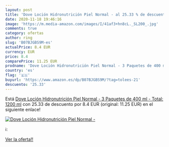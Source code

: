 ```yaml
---
layout: post
title: 'Dove Loción Hidronutrición Piel Normal - al 25.33 % de descuento'
date: 2020-11-18 19:46:16
image: 'https://m.media-amazon.com/images/I/41af3+hn8cL._SL200_.jpg'
comments: true
category: ofertas
author: ring
slug: 'B07BJGBS9M-es'
actualPrice: 8.4 EUR
currency: EUR
price: 8.4
comparePrice: 11.25 EUR
prodname: 'Dove Loción Hidronutrición Piel Normal - 3 Paquetes de 400 ml - Total: 1200 ml'
country: 'es'
flag: '🇪🇸'
buyurl: 'https://www.amazon.es/dp/B07BJGBS9M/?tag=tolees-21'
descuento: '25.33'
---
```


Está [Dove Loción Hidronutrición Piel Normal - 3 Paquetes de 400 ml - Total: 1200 ml](https://www.amazon.es/dp/B07BJGBS9M/?tag=tolees-21) con 25.33 de descuento por 8.4 EUR (original: 11.25 EUR) en el siguiente enlace!

[![Dove Loción Hidronutrición Piel Normal -](https://m.media-amazon.com/images/I/41af3+hn8cL._SL200_.jpg)](https://www.amazon.es/dp/B07BJGBS9M/?tag=tolees-21)

ℹ️:


[Ver la oferta!!](https://www.amazon.es/dp/B07BJGBS9M/?tag=tolees-21)
